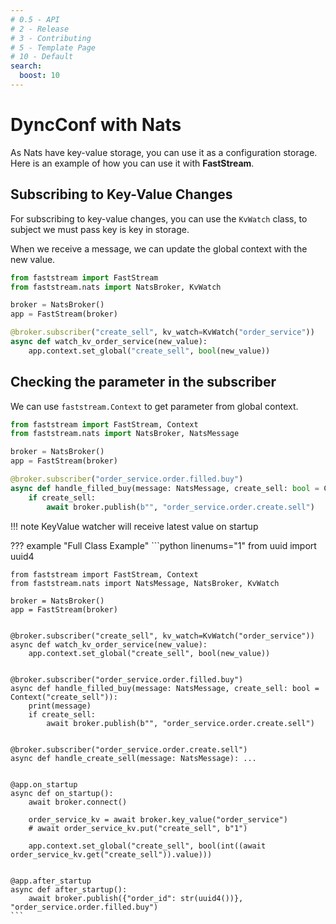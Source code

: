 ```yaml
---
# 0.5 - API
# 2 - Release
# 3 - Contributing
# 5 - Template Page
# 10 - Default
search:
  boost: 10
---
```


# DyncConf with Nats

As Nats have key-value storage, you can use it as a configuration storage. Here is an example of how you can use it with **FastStream**.

## Subscribing to Key-Value Changes

For subscribing to key-value changes, you can use the `KvWatch` class, to subject we must pass key is key in storage.

When we receive a message, we can update the global context with the new value.

```python linenums="1" hl_lines="7-9"
from faststream import FastStream
from faststream.nats import NatsBroker, KvWatch

broker = NatsBroker()
app = FastStream(broker)

@broker.subscriber("create_sell", kv_watch=KvWatch("order_service"))
async def watch_kv_order_service(new_value):
    app.context.set_global("create_sell", bool(new_value))
```

## Checking the parameter in the subscriber

We can use `faststream.Context` to get parameter from global context.

```python linenums="1" hl_lines="8-10"
from faststream import FastStream, Context
from faststream.nats import NatsBroker, NatsMessage

broker = NatsBroker()
app = FastStream(broker)

@broker.subscriber("order_service.order.filled.buy")
async def handle_filled_buy(message: NatsMessage, create_sell: bool = Context("create_sell")):
    if create_sell:
        await broker.publish(b"", "order_service.order.create.sell")
```

!!! note
    KeyValue watcher will receive latest value on startup

??? example "Full Class Example"
    ```python linenums="1"
    from uuid import uuid4

    from faststream import FastStream, Context
    from faststream.nats import NatsMessage, NatsBroker, KvWatch
    
    broker = NatsBroker()
    app = FastStream(broker)
    
    
    @broker.subscriber("create_sell", kv_watch=KvWatch("order_service"))
    async def watch_kv_order_service(new_value):
        app.context.set_global("create_sell", bool(new_value))
    
    
    @broker.subscriber("order_service.order.filled.buy")
    async def handle_filled_buy(message: NatsMessage, create_sell: bool = Context("create_sell")):
        print(message)
        if create_sell:
            await broker.publish(b"", "order_service.order.create.sell")
    
    
    @broker.subscriber("order_service.order.create.sell")
    async def handle_create_sell(message: NatsMessage): ...
    
    
    @app.on_startup
    async def on_startup():
        await broker.connect()
    
        order_service_kv = await broker.key_value("order_service")
        # await order_service_kv.put("create_sell", b"1")
    
        app.context.set_global("create_sell", bool(int((await order_service_kv.get("create_sell")).value)))
    
    
    @app.after_startup
    async def after_startup():
        await broker.publish({"order_id": str(uuid4())}, "order_service.order.filled.buy")
    ```
